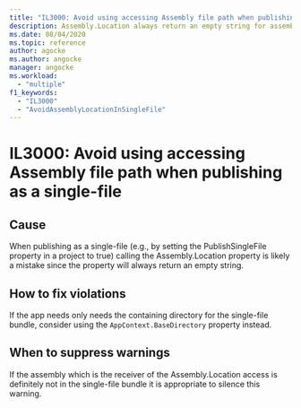 ```yaml
---
title: "IL3000: Avoid using accessing Assembly file path when publishing as a single-file"
description: Assembly.Location always return an empty string for assemblies embedded in a single-file bundle
ms.date: 08/04/2020
ms.topic: reference
author: agocke
ms.author: angocke
manager: angocke
ms.workload:
  - "multiple"
f1_keywords:
  - "IL3000"
  - "AvoidAssemblyLocationInSingleFile"
---
```

# IL3000: Avoid using accessing Assembly file path when publishing as a single-file

## Cause

When publishing as a single-file (e.g., by setting the PublishSingleFile property in a project to true) calling the Assembly.Location property is likely
a mistake since the property will always return an empty string.

## How to fix violations

If the app needs only needs the containing directory for the single-file bundle, consider using the `AppContext.BaseDirectory` property instead.

## When to suppress warnings

If the assembly which is the receiver of the Assembly.Location access is definitely not in the single-file bundle it is appropriate to silence this warning.
